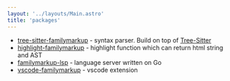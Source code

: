 ```yaml
---
layout: '../layouts/Main.astro'
title: 'packages'
---
```


* [tree-sitter-familymarkup](https://github.com/redexp/tree-sitter-familymarkup) - syntax parser. Build on top of [Tree-Sitter](https://tree-sitter.github.io/tree-sitter/)
* [highlight-familymarkup](https://www.npmjs.com/package/highlight-familymarkup) - highlight function which can return html string and AST
* [familymarkup-lsp](https://pkg.go.dev/github.com/redexp/familymarkup-lsp) - language server written on Go
* [vscode-familymarkup](https://github.com/redexp/vscode-familymarkup) - vscode extension